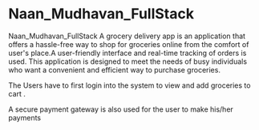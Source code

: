 # Naan_Mudhavan_FullStack

Naan_Mudhavan_FullStack
A grocery delivery app is an application that offers a hassle-free way to shop for groceries online from the comfort of user's place.A user-friendly interface and real-time tracking of orders is used.  This application is designed to meet the needs of busy individuals who want a convenient and efficient way to purchase groceries. 

The Users have to first login into the system to view and add groceries to cart .

A secure payment gateway is also used for the user to make his/her payments
